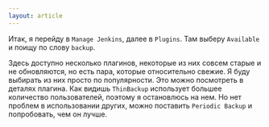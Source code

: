 ```yaml
---
layout: article
---
```

Итак, я перейду в `Manage Jenkins`, далее в `Plugins`. Там выберу `Available` и поищу по слову `backup`.

Здесь доступно несколько плагинов, некоторые из них совсем старые и не обновляются, но есть пара, которые относительно свежие. Я буду выбирать из них просто по популярности. Это можно посмотреть в деталях плагина. Как видишь `ThinBackup` использует большее количество пользователей, поэтому я остановлюсь на нем. Но нет проблем в использовании других, можно поставить `Periodic Backup` и попробовать, чем он лучше.
